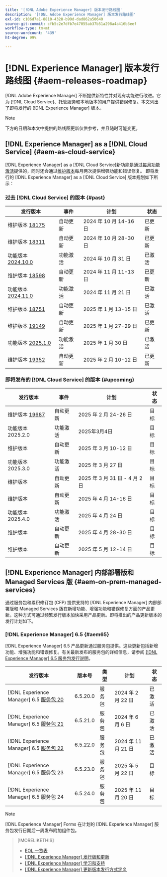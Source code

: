 ```yaml
---
title: '[!DNL Adobe Experience Manager] 版本发行路线图'
description: '[!DNL Adobe Experience Manager] 版本发行路线图'
exl-id: c106d7a1-8810-4328-b99d-dad862a50640
source-git-commit: cfb5c2e7dfb7e47055ab37b51a298a4a416b3eef
workflow-type: tm+mt
source-wordcount: '439'
ht-degree: 99%

---
```



# [!DNL Experience Manager] 版本发行路线图 {#aem-releases-roadmap}

[!DNL Adobe Experience Manager] 不断提供新特性并对现有功能进行改进。它为 [!DNL Cloud Service]、托管服务和本地版本的用户提供错误修复。本文列出了即将发行的 [!DNL Experience Manager] 版本。

>[!NOTE]
>
>下方的日期和本文中提供的路线图更新仅供参考，并且随时可能变更。

## [!DNL Experience Manager] as a [!DNL Cloud Service] {#aem-as-cloud-service}

[!DNL Experience Manager] as a [!DNL Cloud Service]新功能是通过[每月功能激活](https://experienceleague.adobe.com/zh-hans/docs/experience-manager-cloud-service/content/release-notes/release-notes/release-notes-current)提供的，同时还会通过[维护版本](https://experienceleague.adobe.com/zh-hans/docs/experience-manager-cloud-service/content/release-notes/maintenance/latest)每月两次提供增强功能和错误修复。
即将发行的 [!DNL Experience Manager] as a [!DNL Cloud Service] 版本规划如下所示：

### 过去 [!DNL Cloud Service] 的版本 {#past}

| 发行版本 | 事件 | 计划 | 状态 |
|---|---|---|---|
| 维护版本 [18175](https://experienceleague.adobe.com/zh-hans/docs/experience-manager-cloud-service/content/release-notes/maintenance/2024/2024-10-0#release-18175) | 自动更新 | 2024 年 10 月 14-16 日 | 已更新 |
| 维护版本 [18311](https://experienceleague.adobe.com/zh-hans/docs/experience-manager-cloud-service/content/release-notes/maintenance/2024/2024-10-0#18311) | 自动更新 | 2024 年 10 月 28-30 日 | 已更新 |
| 功能版本 [2024.10.0](https://experienceleague.adobe.com/zh-hans/docs/experience-manager-cloud-service/content/release-notes/release-notes/2024/release-notes-2024-10-0) | 功能激活 | 2024 年 10 月 31 日 | 已激活 |
| 维护版本 [18598](https://experienceleague.adobe.com/zh-hans/docs/experience-manager-cloud-service/content/release-notes/maintenance/2024/2024-11-0) | 自动更新 | 2024 年 11 月 11-13 日 | 已更新 |
| 功能版本 [2024.11.0](https://experienceleague.adobe.com/zh-hans/docs/experience-manager-cloud-service/content/release-notes/release-notes/2024/release-notes-2024-11-0) | 功能激活 | 2024 年 11 月 21 日 | 已激活 |
| 维护版本 [18751](https://experienceleague.adobe.com/zh-hans/docs/experience-manager-cloud-service/content/release-notes/maintenance/2025/2025-1-0#18751) | 自动更新 | 2025 年 1 月 13-15 日 | 已激活 |
| 维护版本 [19149](https://experienceleague.adobe.com/zh-hans/docs/experience-manager-cloud-service/content/release-notes/maintenance/2025/2025-1-0#19149) | 自动更新 | 2025 年 1 月 27-29 日 | 已更新 |
| 功能版本 [2025.1.0](https://experienceleague.adobe.com/zh-hans/docs/experience-manager-cloud-service/content/release-notes/release-notes/release-notes-current) | 功能激活 | 2025 年 1 月 30 日 | 已激活 |
| 维护版本 [19352](https://experienceleague.adobe.com/zh-hans/docs/experience-manager-cloud-service/content/release-notes/maintenance/2025/2025-2-0#19352) | 自动更新 | 2025 年 2 月 10-12 日 | 已更新 |

### 即将发布的 [!DNL Cloud Service] 的版本 {#upcoming}

| 发行版本 | 事件 | 计划 | 状态 |
|---|---|---|---|
| 维护版本 [19687](https://experienceleague.adobe.com/zh-hans/docs/experience-manager-cloud-service/content/release-notes/maintenance/latest) | 自动更新 | 2025 年 2 月 24-26 日 | 目标 |
| 功能版本 2025.2.0 | 功能激活 | 2025年3月4日 | 目标 |
| 维护版本 | 自动更新 | 2025 年 3 月 10-12 日 | 目标 |
| 功能版本 2025.3.0 | 功能激活 | 2025 年 3 月 27 日 | 目标 |
| 维护版本 | 自动更新 | 2025 年 3 月 31 日 - 4 月 2 日 | 目标 |
| 维护版本 | 自动更新 | 2025 年 4 月 14-16 日 | 目标 |
| 功能版本 2025.4.0 | 功能激活 | 2025 年 4 月 24 日 | 目标 |
| 维护版本 | 自动更新 | 2025 年 4 月 28-30 日 | 目标 |
| 维护版本 | 自动更新 | 2025 年 5 月 12-14 日 | 目标 |

## [!DNL Experience Manager] 内部部署版和 Managed Services 版 {#aem-on-prem-managed-services}

通过服务包和累积修订包 (CFP) 提供支持的 [!DNL Experience Manager] 内部部署版和 Managed Services 版在新增功能、增强功能和错误修复方面的产品更新。这种方式可通过频繁发行版本加快采用产品更新。即将推出的产品更新版本的发行计划如下。

### [!DNL Experience Manager] 6.5 {#aem65}

[!DNL Experience Manager] 6.5 产品更新通过服务包提供。这些更新包括新增功能、增强功能和错误修复。有关最新发布的服务包的详细信息，请参阅 [[!DNL Experience Manager]  6.5 服务包发行说明](https://experienceleague.adobe.com/zh-hans/docs/experience-manager-65/content/release-notes/release-notes)。

| 发行版本 | 版本号 | 类型 | 计划 | 状态 |
|---|---|---|---|---|
| [!DNL Experience Manager] 6.5 [服务包 20](https://experienceleague.adobe.com/zh-hans/docs/experience-manager-65/content/release-notes/service-pack/6-5-20) | 6.5.20.0 | 服务包 | 2024 年 2 月 22 日 | 已激活 |
| [!DNL Experience Manager] 6.5 [服务包 21](https://experienceleague.adobe.com/zh-hans/docs/experience-manager-65/content/release-notes/service-pack/6-5-21) | 6.5.21.0 | 服务包 | 2024 年 6 月 6 日 | 已激活 |
| [!DNL Experience Manager] 6.5 [服务包 22](https://experienceleague.adobe.com/zh-hans/docs/experience-manager-65/content/release-notes/release-notes) | 6.5.22.0 | 服务包 | 2024 年 11 月 21 日 | 已激活 |
| [!DNL Experience Manager] 6.5 服务包 23 | 6.5.23.0 | 服务包 | 2025 年 5 月 22 日 | 目标 |
| [!DNL Experience Manager] 6.5 服务包 24 | 6.5.24.0 | 服务包 | 2025 年 11 月 20 日 | 目标 |

>[!NOTE]
>
>[!DNL Experience Manager] Forms 在计划的 [!DNL Experience Manager] 服务包发行日期后一周发布附加组件包。

>[!MORELIKETHIS]
>
>* [EOL 一览表](https://helpx.adobe.com/cn/support/programs/eol-matrix.html)
>* [[!DNL Experience Manager]  发行版和更新](https://experienceleague.adobe.com/zh-hans/docs/experience-manager-release-information/aem-release-updates/aem-releases-updates)
>* [[!DNL Experience Manager]  学习和支持](https://experienceleague.adobe.com/zh-hans/docs/experience-manager-cloud-service)
>* [[!DNL Experience Manager]  更新版本发行方式定义](/help/using/update-release-vehicle-definitions.md)
